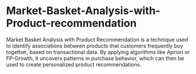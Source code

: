 # Market-Basket-Analysis-with-Product-recommendation
Market Basket Analysis with Product Recommendation is a technique used to identify associations between products that customers frequently buy together, based on transactional data. By applying algorithms like Apriori or FP-Growth, it uncovers patterns in purchase behavior, which can then be used to create personalized product recommendations. 
